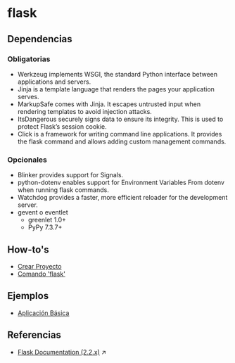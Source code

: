 # flask

## Dependencias
### Obligatorias
- Werkzeug implements WSGI, the standard Python interface between applications and servers.
- Jinja is a template language that renders the pages your application serves.
- MarkupSafe comes with Jinja. It escapes untrusted input when rendering templates to avoid injection attacks.
- ItsDangerous securely signs data to ensure its integrity. This is used to protect Flask’s session cookie.
- Click is a framework for writing command line applications. It provides the flask command and allows adding custom management commands.

### Opcionales
- Blinker provides support for Signals.
- python-dotenv enables support for Environment Variables From dotenv when running flask commands.
- Watchdog provides a faster, more efficient reloader for the development server.
- gevent o eventlet
  - greenlet 1.0+
  - PyPy 7.3.7+

## How-to's
- [Crear Proyecto](crear-proyecto.md)
- [Comando 'flask'](comando-flask.md)

## Ejemplos
- [Aplicación Básica](code/index.py)

## Referencias
- [Flask Documentation (2.2.x)](https://flask.palletsprojects.com/en/2.2.x/) :arrow_upper_right: